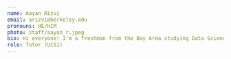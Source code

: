 ```yaml
---
name: Aayan Rizvi
email: arizvi@berkeley.edu
pronouns: HE/HIM
photo: staff/aayan_r.jpeg
bio: Hi everyone! I'm a freshman from the Bay Area studying Data Science. In my free time, I enjoy watching movies, playing poker, exploring different perfumes, and spending time with my friends.
role: Tutor (UCS1)
---
```

